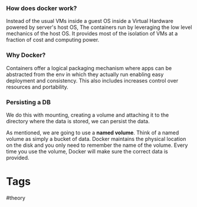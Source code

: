 ### How does docker work?
Instead of the usual VMs inside a guest OS inside a Virtual Hardware powered by server's host OS, The containers run by leveraging the low level mechanics of the host OS. It provides most of the isolation of VMs at a fraction of cost and computing power.

### Why Docker?
Containers offer a logical packaging mechanism where apps can be abstracted from the env in which they actually run enabling easy deployment and consistency. This also includes increases control over resources and portability.

### Persisting a DB
We do this with mounting, creating a volume and attaching it to the directory where the data is stored, we can persist the data.

As mentioned, we are going to use a **named volume**. Think of a named volume as simply a bucket of data. Docker maintains the physical location on the disk and you only need to remember the name of the volume. Every time you use the volume, Docker will make sure the correct data is provided.

# Tags
#theory